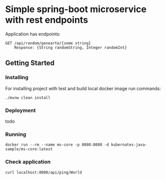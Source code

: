 # Simple spring-boot microservice with rest endpoints

Application has endpoints:
```
GET /api/random/genearte/{some string}
    Response: {String randomString, Integer randomInt}
```

## Getting Started
### Installing

For installing project with test and build local docker image run commands:
```
./mvnw clean install
```
### Deployment
todo

### Running
```
docker run --rm --name ms-core -p 8080:8080 -d kubernates-java-sample/ms-core:latest
```
### Check application 
```
curl localhost:8080/api/ping/World
```